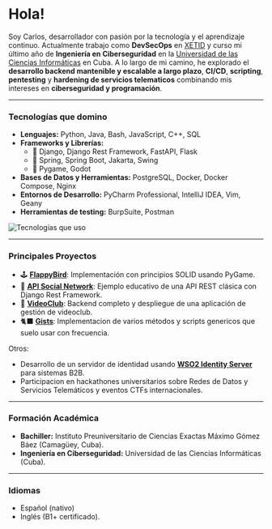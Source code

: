 # Hola!

Soy Carlos, desarrollador con pasión por la tecnología y el aprendizaje continuo. Actualmente trabajo como **DevSecOps** en [XETID](https://www.xetid.cu) y curso mi último año de **Ingeniería en Ciberseguridad** en la [Universidad de las Ciencias Informáticas](https://www.uci.cu) en Cuba. A lo largo de mi camino, he explorado el **desarrollo backend mantenible y escalable a largo plazo**, **CI/CD**, **scripting**, **pentesting** y **hardening de servicios telematicos** combinando mis intereses en **ciberseguridad y programación**.

---

### Tecnologías que domino
- **Lenguajes:** Python, Java, Bash, JavaScript, C++, SQL
- **Frameworks y Librerías:**
  - 🔹 Django, Django Rest Framework, FastAPI, Flask
  - 🔹 Spring, Spring Boot, Jakarta, Swing
  - 🔹 Pygame, Godot
- **Bases de Datos y Herramientas:** PostgreSQL, Docker, Docker Compose, Nginx
- **Entornos de Desarrollo:** PyCharm Professional, IntelliJ IDEA, Vim, Geany
- **Herramientas de testing:** BurpSuite, Postman

![Tecnologías que uso](https://skillicons.dev/icons?i=python,java,cpp,docker,django,bash,spring,postgres,nginx,flask,godot,postman&theme=dark)

---

### Principales Proyectos

- 🕹️ [**FlappyBird**](https://github.com/duckraper/flappybird): Implementación con principios SOLID usando PyGame.
- 📱 [**API Social Network**](https://github.com/duckraper/drf-api-social-network-example): Ejemplo educativo de una API REST clásica con Django Rest Framework.
- 🎥 [**VideoClub**](https://github.com/duckraper/videoclub): Backend completo y despliegue de una aplicación de gestión de videoclub.
- 🐈‍⬛ [**Gists**](https://gist.github.com/duckraper): Implementacion de varios métodos y scripts genericos que suelo usar con frecuencia.

Otros:
- Desarrollo de un servidor de identidad usando [**WSO2 Identity Server**](https://wso2.com/identity-server/) para sistemas B2B.
- Participacion en hackathones universitarios sobre Redes de Datos y Servicios Telemáticos y eventos CTFs internacionales.

---

### Formación Académica

- **Bachiller:** Instituto Preuniversitario de Ciencias Exactas Máximo Gómez Báez (Camagüey, Cuba).
- **Ingeniería en Ciberseguridad:** Universidad de las Ciencias Informáticas (Cuba).

---

### Idiomas

- Español (nativo)  
- Inglés (B1+ certificado).
